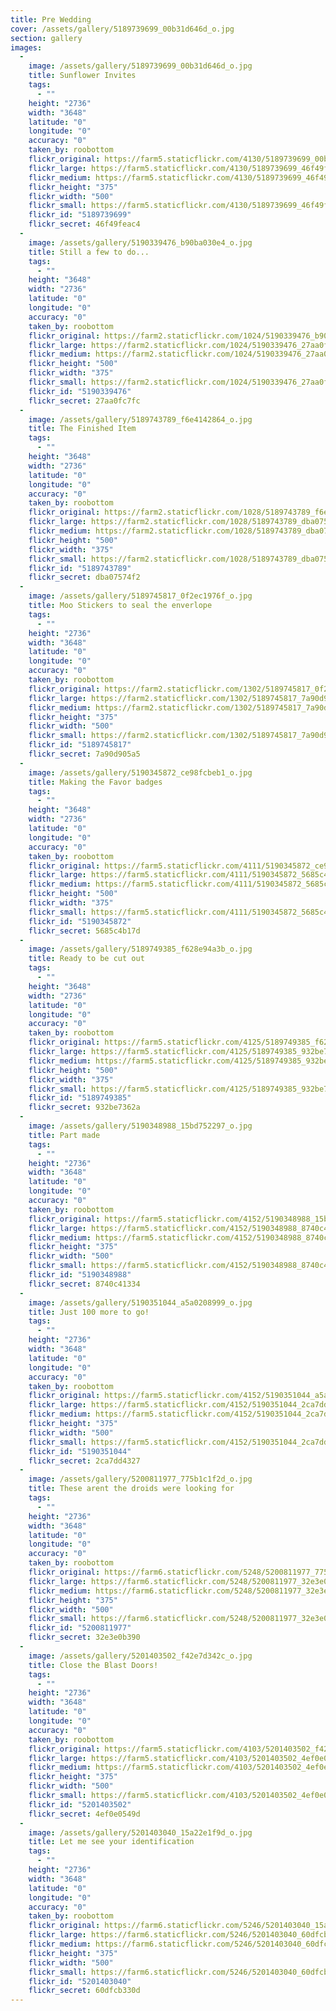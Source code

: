```yaml
---
title: Pre Wedding
cover: /assets/gallery/5189739699_00b31d646d_o.jpg
section: gallery
images:
  - 
    image: /assets/gallery/5189739699_00b31d646d_o.jpg
    title: Sunflower Invites
    tags:
      - ""
    height: "2736"
    width: "3648"
    latitude: "0"
    longitude: "0"
    accuracy: "0"
    taken_by: roobottom
    flickr_original: https://farm5.staticflickr.com/4130/5189739699_00b31d646d_o.jpg
    flickr_large: https://farm5.staticflickr.com/4130/5189739699_46f49feac4_b.jpg
    flickr_medium: https://farm5.staticflickr.com/4130/5189739699_46f49feac4.jpg
    flickr_height: "375"
    flickr_width: "500"
    flickr_small: https://farm5.staticflickr.com/4130/5189739699_46f49feac4_m.jpg
    flickr_id: "5189739699"
    flickr_secret: 46f49feac4
  - 
    image: /assets/gallery/5190339476_b90ba030e4_o.jpg
    title: Still a few to do...
    tags:
      - ""
    height: "3648"
    width: "2736"
    latitude: "0"
    longitude: "0"
    accuracy: "0"
    taken_by: roobottom
    flickr_original: https://farm2.staticflickr.com/1024/5190339476_b90ba030e4_o.jpg
    flickr_large: https://farm2.staticflickr.com/1024/5190339476_27aa0fc7fc_b.jpg
    flickr_medium: https://farm2.staticflickr.com/1024/5190339476_27aa0fc7fc.jpg
    flickr_height: "500"
    flickr_width: "375"
    flickr_small: https://farm2.staticflickr.com/1024/5190339476_27aa0fc7fc_m.jpg
    flickr_id: "5190339476"
    flickr_secret: 27aa0fc7fc
  - 
    image: /assets/gallery/5189743789_f6e4142864_o.jpg
    title: The Finished Item
    tags:
      - ""
    height: "3648"
    width: "2736"
    latitude: "0"
    longitude: "0"
    accuracy: "0"
    taken_by: roobottom
    flickr_original: https://farm2.staticflickr.com/1028/5189743789_f6e4142864_o.jpg
    flickr_large: https://farm2.staticflickr.com/1028/5189743789_dba07574f2_b.jpg
    flickr_medium: https://farm2.staticflickr.com/1028/5189743789_dba07574f2.jpg
    flickr_height: "500"
    flickr_width: "375"
    flickr_small: https://farm2.staticflickr.com/1028/5189743789_dba07574f2_m.jpg
    flickr_id: "5189743789"
    flickr_secret: dba07574f2
  - 
    image: /assets/gallery/5189745817_0f2ec1976f_o.jpg
    title: Moo Stickers to seal the enverlope
    tags:
      - ""
    height: "2736"
    width: "3648"
    latitude: "0"
    longitude: "0"
    accuracy: "0"
    taken_by: roobottom
    flickr_original: https://farm2.staticflickr.com/1302/5189745817_0f2ec1976f_o.jpg
    flickr_large: https://farm2.staticflickr.com/1302/5189745817_7a90d905a5_b.jpg
    flickr_medium: https://farm2.staticflickr.com/1302/5189745817_7a90d905a5.jpg
    flickr_height: "375"
    flickr_width: "500"
    flickr_small: https://farm2.staticflickr.com/1302/5189745817_7a90d905a5_m.jpg
    flickr_id: "5189745817"
    flickr_secret: 7a90d905a5
  - 
    image: /assets/gallery/5190345872_ce98fcbeb1_o.jpg
    title: Making the Favor badges
    tags:
      - ""
    height: "3648"
    width: "2736"
    latitude: "0"
    longitude: "0"
    accuracy: "0"
    taken_by: roobottom
    flickr_original: https://farm5.staticflickr.com/4111/5190345872_ce98fcbeb1_o.jpg
    flickr_large: https://farm5.staticflickr.com/4111/5190345872_5685c4b17d_b.jpg
    flickr_medium: https://farm5.staticflickr.com/4111/5190345872_5685c4b17d.jpg
    flickr_height: "500"
    flickr_width: "375"
    flickr_small: https://farm5.staticflickr.com/4111/5190345872_5685c4b17d_m.jpg
    flickr_id: "5190345872"
    flickr_secret: 5685c4b17d
  - 
    image: /assets/gallery/5189749385_f628e94a3b_o.jpg
    title: Ready to be cut out
    tags:
      - ""
    height: "3648"
    width: "2736"
    latitude: "0"
    longitude: "0"
    accuracy: "0"
    taken_by: roobottom
    flickr_original: https://farm5.staticflickr.com/4125/5189749385_f628e94a3b_o.jpg
    flickr_large: https://farm5.staticflickr.com/4125/5189749385_932be7362a_b.jpg
    flickr_medium: https://farm5.staticflickr.com/4125/5189749385_932be7362a.jpg
    flickr_height: "500"
    flickr_width: "375"
    flickr_small: https://farm5.staticflickr.com/4125/5189749385_932be7362a_m.jpg
    flickr_id: "5189749385"
    flickr_secret: 932be7362a
  - 
    image: /assets/gallery/5190348988_15bd752297_o.jpg
    title: Part made
    tags:
      - ""
    height: "2736"
    width: "3648"
    latitude: "0"
    longitude: "0"
    accuracy: "0"
    taken_by: roobottom
    flickr_original: https://farm5.staticflickr.com/4152/5190348988_15bd752297_o.jpg
    flickr_large: https://farm5.staticflickr.com/4152/5190348988_8740c41334_b.jpg
    flickr_medium: https://farm5.staticflickr.com/4152/5190348988_8740c41334.jpg
    flickr_height: "375"
    flickr_width: "500"
    flickr_small: https://farm5.staticflickr.com/4152/5190348988_8740c41334_m.jpg
    flickr_id: "5190348988"
    flickr_secret: 8740c41334
  - 
    image: /assets/gallery/5190351044_a5a0208999_o.jpg
    title: Just 100 more to go!
    tags:
      - ""
    height: "2736"
    width: "3648"
    latitude: "0"
    longitude: "0"
    accuracy: "0"
    taken_by: roobottom
    flickr_original: https://farm5.staticflickr.com/4152/5190351044_a5a0208999_o.jpg
    flickr_large: https://farm5.staticflickr.com/4152/5190351044_2ca7dd4327_b.jpg
    flickr_medium: https://farm5.staticflickr.com/4152/5190351044_2ca7dd4327.jpg
    flickr_height: "375"
    flickr_width: "500"
    flickr_small: https://farm5.staticflickr.com/4152/5190351044_2ca7dd4327_m.jpg
    flickr_id: "5190351044"
    flickr_secret: 2ca7dd4327
  - 
    image: /assets/gallery/5200811977_775b1c1f2d_o.jpg
    title: These arent the droids were looking for
    tags:
      - ""
    height: "2736"
    width: "3648"
    latitude: "0"
    longitude: "0"
    accuracy: "0"
    taken_by: roobottom
    flickr_original: https://farm6.staticflickr.com/5248/5200811977_775b1c1f2d_o.jpg
    flickr_large: https://farm6.staticflickr.com/5248/5200811977_32e3e0b390_b.jpg
    flickr_medium: https://farm6.staticflickr.com/5248/5200811977_32e3e0b390.jpg
    flickr_height: "375"
    flickr_width: "500"
    flickr_small: https://farm6.staticflickr.com/5248/5200811977_32e3e0b390_m.jpg
    flickr_id: "5200811977"
    flickr_secret: 32e3e0b390
  - 
    image: /assets/gallery/5201403502_f42e7d342c_o.jpg
    title: Close the Blast Doors!
    tags:
      - ""
    height: "2736"
    width: "3648"
    latitude: "0"
    longitude: "0"
    accuracy: "0"
    taken_by: roobottom
    flickr_original: https://farm5.staticflickr.com/4103/5201403502_f42e7d342c_o.jpg
    flickr_large: https://farm5.staticflickr.com/4103/5201403502_4ef0e0549d_b.jpg
    flickr_medium: https://farm5.staticflickr.com/4103/5201403502_4ef0e0549d.jpg
    flickr_height: "375"
    flickr_width: "500"
    flickr_small: https://farm5.staticflickr.com/4103/5201403502_4ef0e0549d_m.jpg
    flickr_id: "5201403502"
    flickr_secret: 4ef0e0549d
  - 
    image: /assets/gallery/5201403040_15a22e1f9d_o.jpg
    title: Let me see your identification
    tags:
      - ""
    height: "2736"
    width: "3648"
    latitude: "0"
    longitude: "0"
    accuracy: "0"
    taken_by: roobottom
    flickr_original: https://farm6.staticflickr.com/5246/5201403040_15a22e1f9d_o.jpg
    flickr_large: https://farm6.staticflickr.com/5246/5201403040_60dfcb330d_b.jpg
    flickr_medium: https://farm6.staticflickr.com/5246/5201403040_60dfcb330d.jpg
    flickr_height: "375"
    flickr_width: "500"
    flickr_small: https://farm6.staticflickr.com/5246/5201403040_60dfcb330d_m.jpg
    flickr_id: "5201403040"
    flickr_secret: 60dfcb330d
---
```

